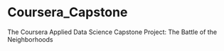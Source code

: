 # Coursera_Capstone
 The Coursera Applied Data Science Capstone Project: The Battle of the Neighborhoods
